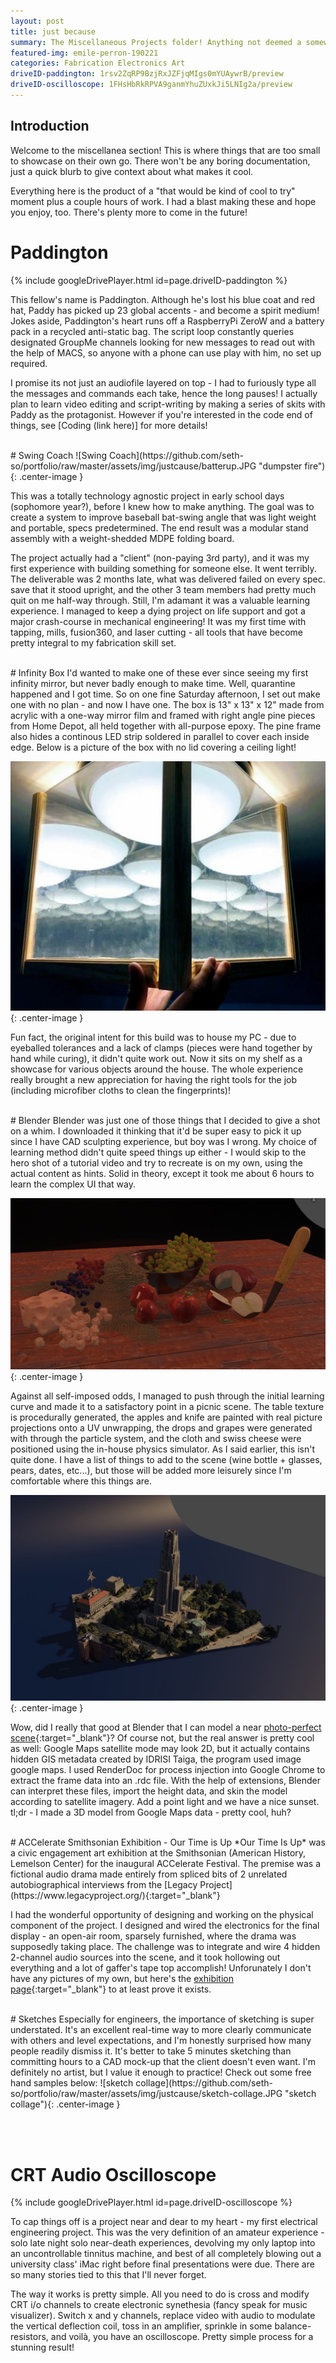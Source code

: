 ```yaml
---
layout: post
title: just because
summary: The Miscellaneous Projects folder! Anything not deemed a somewhat major project or code falls in to this category.
featured-img: emile-perron-190221
categories: Fabrication Electronics Art
driveID-paddington: 1rsv2ZqRP9BzjRxJZFjqMIgs0mYUAywrB/preview
driveID-oscilloscope: 1FHsHbRkRPVA9ganmYhuZUxkJi5LNIg2a/preview
---
```

## Introduction
Welcome to the miscellanea section! This is where things that are too small to showcase on their own go. There won't be any boring documentation, just a quick blurb to give context about what makes it cool.

Everything here is the product of a "that would be kind of cool to try" moment plus a couple hours of work. I had a blast making these and hope you enjoy, too. There's plenty more to come in the future!


# Paddington
{% include googleDrivePlayer.html id=page.driveID-paddington %} <br />

This fellow's name is Paddington. Although he's lost his blue coat and red hat, Paddy has picked up 23 global accents - and become a spirit medium! Jokes aside, Paddington's heart runs off a RaspberryPi ZeroW and a battery pack in a recycled anti-static bag. The script loop constantly queries designated GroupMe channels looking for new messages to read out with the help of MACS, so anyone with a phone can use play with him, no set up required.

I promise its not just an audiofile layered on top - I had to furiously type all the messages and commands each take, hence the long pauses! I actually plan to learn video editing and script-writing by making a series of skits with Paddy as the protagonist. However if you're interested in the code end of things, see [Coding (link here)] for more details!


<br />
# Swing Coach
![Swing Coach](https://github.com/seth-so/portfolio/raw/master/assets/img/justcause/batterup.JPG "dumpster fire"){: .center-image }

This was a totally technology agnostic project in early school days (sophomore year?), before I knew how to make anything. The goal was to create a system to improve baseball bat-swing angle that was light weight and portable, specs predetermined. The end result was a modular stand assembly with a weight-shedded MDPE folding board.

The project actually had a "client" (non-paying 3rd party), and it was my first experience with building something for someone else. It went terribly. The deliverable was 2 months late, what was delivered failed on every spec. save that it stood upright, and the other 3 team members had pretty much quit on me half-way through. Still, I'm adamant it was a valuable learning experience. I managed to keep a dying project on life support and got a major crash-course in mechanical engineering! It was my first time with tapping, mills, fusion360, and laser cutting - all tools that have become pretty integral to my fabrication skill set.


<br />
# Infinity Box
I'd wanted to make one of these ever since seeing my first infinity mirror, but never badly enough to make time. Well, quarantine happened and I got time. So on one fine Saturday afternoon, I set out make one with no plan - and now I have one. The box is 13" x 13" x 12" made from acrylic with a one-way mirror film and framed with right angle pine pieces from Home Depot, all held together with all-purpose epoxy. The pine frame also hides a continous LED strip soldered in parallel to cover each inside edge. Below is a picture of the box with no lid covering a ceiling light!

![Infinity Box](https://github.com/seth-so/portfolio/raw/master/assets/img/justcause/infinitybox.jpg "infinity box"){: .center-image }

Fun fact, the original intent for this build was to house my PC - due to eyeballed tolerances and a lack of clamps (pieces were hand together by hand while curing), it didn't quite work out.  Now it sits on my shelf as a showcase for various objects around the house. The whole experience really brought a new appreciation for having the right tools for the job (including microfiber cloths to clean the fingerprints)!


<br />
# Blender
Blender was just one of those things that I decided to give a shot on a whim. I downloaded it thinking that it'd be super easy to pick it up since I have CAD sculpting experience, but boy was I wrong. My choice of learning method didn't quite speed things up either - I would skip to the hero shot of a tutorial video and try to recreate is on my own, using the actual content as hints. Solid in theory, except it took me about 6 hours to learn the complex UI that way.

![Still Life](https://github.com/seth-so/portfolio/raw/master/assets/img/justcause/blender-stilllife.PNG "still life"){: .center-image }

Against all self-imposed odds, I managed to push through the initial learning curve and made it to a satisfactory point in a picnic scene. The table texture is procedurally generated, the apples and knife are painted with real picture projections onto a UV unwrapping, the drops and grapes were generated with through the particle system, and the cloth and swiss cheese were positioned using the in-house physics simulator. As I said earlier, this isn't quite done. I have a list of things to add to the scene (wine bottle + glasses, pears, dates, etc...), but those will be added more leisurely since I'm comfortable where this things are.

![Custom Blender](https://github.com/seth-so/portfolio/raw/master/assets/img/justcause/blender-cathy.JPG "Cathedral of Learning"){: .center-image } <br />

Wow, did I really that good at Blender that I can model a near [photo-perfect scene](https://github.com/seth-so/portfolio/raw/master/assets/img/justcause/blender-cathy-compare.JPG){:target="_blank"}? Of course not, but the real answer is pretty cool as well: Google Maps satellite mode may look 2D, but it actually contains hidden GIS metadata created by IDRISI Taiga, the program used image google maps. I used RenderDoc for process injection into Google Chrome to extract the frame data into an .rdc file. With the help of extensions, Blender can interpret these files, import the height data, and skin the model according to satellite imagery. Add a point light and we have a nice sunset.
tl;dr - I made a 3D model from  Google Maps data - pretty cool, huh?

<br />
# ACCelerate Smithsonian Exhibition - Our Time is Up
*Our Time Is Up* was a civic engagement art exhibition at the Smithsonian (American History, Lemelson Center) for the inaugural ACCelerate Festival. The premise was a fictional audio drama made entirely from spliced bits of 2 unrelated autobiographical interviews from the [Legacy Project](https://www.legacyproject.org/){:target="_blank"}

I had the wonderful opportunity of designing and working on the physical component of the project. I designed and wired the electronics for the final display - an open-air room, sparsely furnished, where the drama was supposedly taking place. The challenge was to integrate and wire 4 hidden 2-channel audio sources into the scene, and it took hollowing out everything and a lot of gaffer's tape top accomplish! Unforunately I don't have any pictures of my own, but here's the [exhibition page](http://acceleratefestival.com/acc_project/our-time-is-up/){:target="_blank"} to at least prove it exists.


<br />
# Sketches
Especially for engineers, the importance of sketching is super understated. It's an excellent real-time way to more clearly communicate with others and level expectations, and I'm honestly surprised how many people readily dismiss it. It's better to take 5 minutes sketching than committing hours to a CAD mock-up that the client doesn't even want. I'm definitely no artist, but I value it enough to practice! Check out some free hand samples below:
![sketch collage](https://github.com/seth-so/portfolio/raw/master/assets/img/justcause/sketch-collage.JPG "sketch collage"){: .center-image }


<br /><br />
# CRT Audio Oscilloscope
{% include googleDrivePlayer.html id=page.driveID-oscilloscope %} <br />

To cap things off is a project near and dear to my heart - my first electrical engineering project. This was the very definition of an amateur experience - solo late night solo near-death experiences, devolving my only laptop into an uncontrollable tinnitus machine, and best of all completely blowing out a university class' iMac right before final presentations were due. There are so many stories tied to this that I'll never forget.

The way it works is pretty simple. All you need to do is cross and modify CRT i/o channels to create electronic synethesia (fancy speak for music visualizer). Switch x and y channels, replace video with audio to modulate the vertical deflection coil, toss in an amplifier, sprinkle in some balance-resistors, and voilà, you have an oscilloscope. Pretty simple process for a stunning result!
